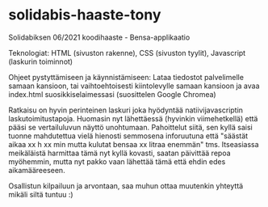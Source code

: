 # solidabis-haaste-tony
Solidabiksen 06/2021 koodihaaste - Bensa-applikaatio

Teknologiat: HTML (sivuston rakenne), CSS (sivuston tyylit), Javascript (laskurin toiminnot)

Ohjeet pystyttämiseen ja käynnistämiseen: Lataa tiedostot palvelimelle samaan kansioon, tai vaihtoehtoisesti kiintolevylle samaan kansioon ja avaa index.html suosikkiselaimessasi (suosittelen Google Chromea)

Ratkaisu on hyvin perinteinen laskuri joka hyödyntää natiivijavascriptin laskutoimitustapoja. Huomasin nyt lähettäessä (hyvinkin viimehetkellä) että pääsi se vertailuluvun näyttö unohtumaan. Pahoittelut siitä, sen kyllä saisi tuonne mahdutettua vielä hienosti semmosena inforuutuna että "säästät aikaa xx h xx min mutta kulutat bensaa xx litraa enemmän" tms. Itseasiassa meikäläistä harmittaa tämä nyt kyllä kovasti, saatan päivittää repoa myöhemmin, mutta nyt pakko vaan lähettää tämä että ehdin edes aikamääreeseen.

Osallistun kilpailuun ja arvontaan, saa muhun ottaa muutenkin yhteyttä mikäli siltä tuntuu :)
